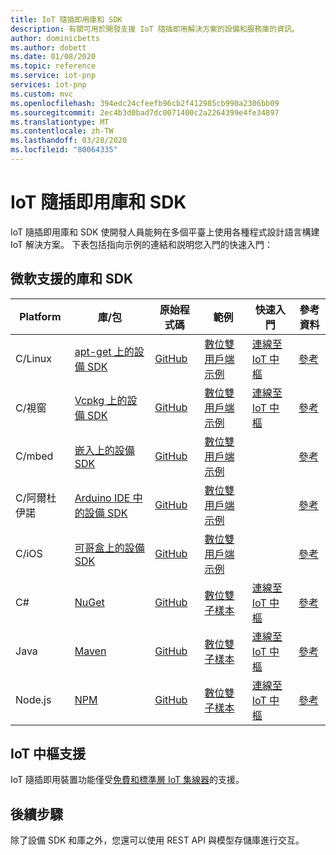 ```yaml
---
title: IoT 隨插即用庫和 SDK
description: 有關可用於開發支援 IoT 隨插即用解決方案的設備和服務庫的資訊。
author: dominicbetts
ms.author: dobett
ms.date: 01/08/2020
ms.topic: reference
ms.service: iot-pnp
services: iot-pnp
ms.custom: mvc
ms.openlocfilehash: 394edc24cfeefb96cb2f412985cb990a2306bb09
ms.sourcegitcommit: 2ec4b3d0bad7dc0071400c2a2264399e4fe34897
ms.translationtype: MT
ms.contentlocale: zh-TW
ms.lasthandoff: 03/28/2020
ms.locfileid: "80064335"
---
```

# <a name="iot-plug-and-play-libraries-and-sdks"></a>IoT 隨插即用庫和 SDK

IoT 隨插即用庫和 SDK 使開發人員能夠在多個平臺上使用各種程式設計語言構建 IoT 解決方案。 下表包括指向示例的連結和説明您入門的快速入門：

## <a name="microsoft-supported-libraries-and-sdks"></a>微軟支援的庫和 SDK

| Platform | 庫/包 | 原始程式碼 | 範例 | 快速入門 | 參考資料 |
| -------- | ------- | ----------- | ------ | ---------- | --------- |
| C/Linux  | [apt-get 上的設備 SDK](https://github.com/Azure/azure-iot-sdk-c/blob/public-preview/iothub_client/readme.md#aptgetpackage) | [GitHub](https://github.com/Azure/azure-iot-sdk-c/tree/public-preview) | [數位雙用戶端示例](https://github.com/Azure/azure-iot-sdk-c/tree/public-preview/digitaltwin_client/samples) | [連線至 IoT 中樞](./quickstart-connect-pnp-device-c-linux.md) | [參考](https://docs.microsoft.com/azure/iot-hub/iot-c-sdk-ref/) |
| C/視窗  | [Vcpkg 上的設備 SDK](https://github.com/Azure/azure-iot-sdk-c/blob/public-preview/doc/setting_up_vcpkg.md#setup-c-sdk-vcpkg-for-windows-development-environment) | [GitHub](https://github.com/Azure/azure-iot-sdk-c/tree/public-preview) | [數位雙用戶端示例](https://github.com/Azure/azure-iot-sdk-c/tree/public-preview/digitaltwin_client/samples) | [連線至 IoT 中樞](./quickstart-connect-pnp-device-c-windows.md) | [參考](https://docs.microsoft.com/azure/iot-hub/iot-c-sdk-ref/) |
| C/mbed  | [嵌入上的設備 SDK](https://github.com/Azure/azure-iot-sdk-c/blob/public-preview/iothub_client/readme.md#mbed) | [GitHub](https://github.com/Azure/azure-iot-sdk-c/tree/public-preview) | [數位雙用戶端示例](https://github.com/Azure/azure-iot-sdk-c/tree/public-preview/digitaltwin_client/samples) |  | [參考](https://docs.microsoft.com/azure/iot-hub/iot-c-sdk-ref/) |
| C/阿爾杜伊諾  | [Arduino IDE 中的設備 SDK](https://github.com/Azure/azure-iot-sdk-c/blob/public-preview/iothub_client/readme.md#arduino) | [GitHub](https://github.com/Azure/azure-iot-sdk-c/tree/public-preview) | [數位雙用戶端示例](https://github.com/Azure/azure-iot-sdk-c/tree/public-preview/digitaltwin_client/samples) |  | [參考](https://docs.microsoft.com/azure/iot-hub/iot-c-sdk-ref/) |
| C/iOS  | [可哥盒上的設備 SDK](https://cocoapods.org/pods/AzureIoTHubClient) | [GitHub](https://github.com/Azure/azure-iot-sdk-c/tree/public-preview) | [數位雙用戶端示例](https://github.com/Azure/azure-iot-sdk-c/tree/public-preview/digitaltwin_client/samples) |  | [參考](https://docs.microsoft.com/azure/iot-hub/iot-c-sdk-ref/) |
| C#    | [NuGet](https://www.nuget.org/packages/Microsoft.Azure.Devices.DigitalTwin.Client) | [GitHub](https://github.com/Azure/azure-iot-sdk-csharp) | [數位雙子樣本](https://github.com/Azure-Samples/azure-iot-samples-csharp/tree/master/digitaltwin/Samples) | [連線至 IoT 中樞](./quickstart-connect-pnp-device-csharp.md) | [參考](https://docs.microsoft.com/dotnet/api/overview/azure/iot/client?view=azure-dotnet) |
| Java   | [Maven](https://mvnrepository.com/artifact/com.microsoft.azure.sdk.iot/digital-twin-device-client-preview/1.0.0) | [GitHub](https://github.com/Azure/azure-iot-sdk-java) | [數位雙子樣本](https://github.com/Azure-Samples/azure-iot-samples-java/tree/master/digital-twin/Samples) | [連線至 IoT 中樞](./quickstart-connect-pnp-device-java.md) | [參考](https://docs.microsoft.com/java/api/com.microsoft.azure.sdk.iot.device) |
| Node.js | [NPM](https://www.npmjs.com/package/azure-iot-digitaltwins-device) | [GitHub](https://github.com/Azure/azure-iot-sdk-node/tree/digitaltwins-preview) | [數位雙子樣本](https://github.com/Azure/azure-iot-sdk-node/tree/digitaltwins-preview/digitaltwins/samples) | [連線至 IoT 中樞](./quickstart-connect-pnp-device-node.md) | [參考](https://docs.microsoft.com/javascript/api/azure-iot-device/) |

## <a name="iot-hub-support"></a>IoT 中樞支援

IoT 隨插即用裝置功能僅受[免費和標準層 IoT 集線器](../iot-hub/iot-hub-scaling.md)的支援。

## <a name="next-steps"></a>後續步驟

除了設備 SDK 和庫之外，您還可以使用 REST API 與模型存儲庫進行交互。